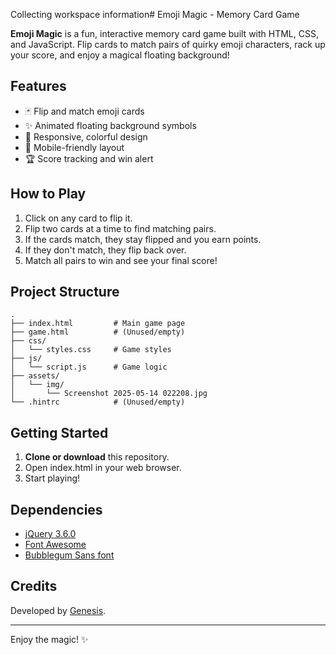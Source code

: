 Collecting workspace information# Emoji Magic - Memory Card Game

**Emoji Magic** is a fun, interactive memory card game built with HTML, CSS, and JavaScript. Flip cards to match pairs of quirky emoji characters, rack up your score, and enjoy a magical floating background!

## Features

- 🃏 Flip and match emoji cards
- ✨ Animated floating background symbols
- 🎨 Responsive, colorful design
- 📱 Mobile-friendly layout
- 🏆 Score tracking and win alert

## How to Play

1. Click on any card to flip it.
2. Flip two cards at a time to find matching pairs.
3. If the cards match, they stay flipped and you earn points.
4. If they don't match, they flip back over.
5. Match all pairs to win and see your final score!

## Project Structure

```
.
├── index.html         # Main game page
├── game.html          # (Unused/empty)
├── css/
│   └── styles.css     # Game styles
├── js/
│   └── script.js      # Game logic
├── assets/
│   └── img/
│       └── Screenshot 2025-05-14 022208.jpg
└── .hintrc            # (Unused/empty)
```

## Getting Started

1. **Clone or download** this repository.
2. Open index.html in your web browser.
3. Start playing!

## Dependencies

- [jQuery 3.6.0](https://code.jquery.com/jquery-3.6.0.min.js)
- [Font Awesome](https://cdnjs.cloudflare.com/ajax/libs/font-awesome/6.0.0-beta3/css/all.min.css)
- [Bubblegum Sans font](https://fonts.googleapis.com/css2?family=Bubblegum+Sans&display=swap)

## Credits

Developed by [Genesis](https://github.com/Calson974).

---

Enjoy the magic! ✨
